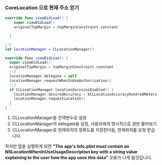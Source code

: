 ### CoreLocation 으로 현재 주소 얻기


```swift
override func viewDidLoad() {
    super.viewDidLoad()
    originalTopMargin = topMarginConstraint.constant

  }
```

```swift
//1
let locationManager = CLLocationManager()

override func viewDidLoad() {
  super.viewDidLoad()
  originalTopMargin = topMarginConstraint.constant
  //2
  locationManager.delegate = self
  locationManager.requestWhenInUseAuthorization()
  //3
  if CLLocationManager.locationServicesEnabled() {
    locationManager.desiredAccuracy = kCLLocationAccuracyHundredMeters
    locationManager.requestLocation()
  }
}
```

1. CLLocationManager을 전역변수로 설정
2. CLLocationManager의 delegate을 설정, 사용자에게 명시적으로 권한 물어보기
3. CLLocationManager로 현재위치의 정확도를 지정한다음, 현재위치를 요청 받습니다.


  하지만 앱을 실행하게 되면 **"The app's Info.plist must contain an NSLocationWhenInUseUsageDescription key with a string value explaining to the user how the app uses this data"** 오류가 나게 될것입니다.

